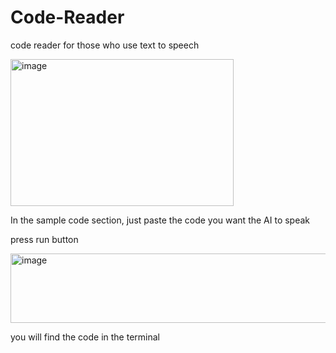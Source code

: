 # Code-Reader
code reader for those who use text to speech

<img width="357" height="235" alt="image" src="https://github.com/user-attachments/assets/f1e71cd7-787f-4f5c-a012-fcb95f2d5fca" /> 

In the sample code section, just paste the code you want the AI to speak 

press run button 

<img width="607" height="111" alt="image" src="https://github.com/user-attachments/assets/778b1b75-a54b-4ccf-9ecc-9e84fa829567" /> 

you will find the code in the terminal 
